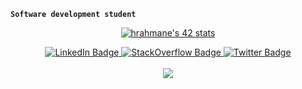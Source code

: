 
**`Software development student`**

<div id="header" align="center">

  <a href="https://github.com/oakoudad/badge42"><img src="https://badge.mediaplus.ma/darkblue/hrahmane" alt="hrahmane's 42 stats" /></a>
</div>
<div id="badges" align="center">
  <a href="https://www.linkedin.com/in/hafida-rahmane-ab22931ab/">
  <img src="https://img.shields.io/badge/LinkedIn-blue?style=for-the-badge&logo=linkedin&logoColor=white" alt="LinkedIn Badge" />
  </a>
  <a href="https://stackoverflow.com/users/13512933/hafida-rahmane">
  <img src="https://img.shields.io/badge/Stackoverflow-orange?style=for-the-badge&logo=stackoverflow&logoColor=white" alt="StackOverflow Badge"/>
  </a>
  <a href="https://twitter.com/_0xhafida">
  <img src="https://img.shields.io/badge/Twitter-blue?style=for-the-badge&logo=twitter&logoColor=white" alt="Twitter Badge"/>
  </a> <br> <br>
  <picture>
<source 
  srcset="https://github-readme-stats.vercel.app/api?username=hafidara&show_icons=true&theme=dark"
  media="(prefers-color-scheme: dark)"
/>
<source
  srcset="https://github-readme-stats.vercel.app/api?username=hafidara&show_icons=true"
  media="(prefers-color-scheme: tokyonight), (prefers-color-scheme: no-preference)"
/>
<img src="https://github-readme-stats.vercel.app/api?username=hafidara&show_icons=true" />
</picture>
</div>

<!--
**hafidara/hafidara** is a ✨ _special_ ✨ repository because its `README.md` (this file) appears on your GitHub profile.

Here are some ideas to get you started:

- 🔭 I’m currently working on ...
- 🌱 I’m currently learning ...
- 👯 I’m looking to collaborate on ...
- 🤔 I’m looking for help with ...
- 💬 Ask me about ...
- 📫 How to reach me: ...
- 😄 Pronouns: ...
- ⚡ Fun fact: ...
-->
